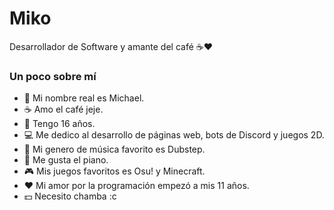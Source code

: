 # Miko
Desarrollador de Software y amante del café ☕❤
<br/>
### Un poco sobre mí
- 👤 Mi nombre real es Michael.
- ☕ Amo el café jeje.
- 🧑 Tengo 16 años.
- 💻 Me dedico al desarrollo de páginas web, bots de Discord y juegos 2D.
- 🎵 Mi genero de música favorito es Dubstep.
- 🎹 Me gusta el piano.
- 🎮 Mis juegos favoritos es Osu! y Minecraft.
- ❤ Mi amor por la programación empezó a mis 11 años.
- 💵 Necesito chamba :c
<br/>
